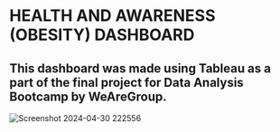 # HEALTH AND AWARENESS (OBESITY) DASHBOARD  

## This dashboard was made using Tableau as a part of the final project for Data Analysis Bootcamp by WeAreGroup.  

![Screenshot 2024-04-30 222556](https://github.com/prabinprojects/photos/assets/163358902/42424609-240a-4e59-b8bf-10ad834d7ba6)
